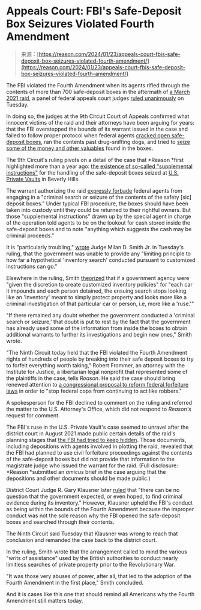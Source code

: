 <!--yml
category: 未分类
date: 2024-05-27 15:08:22
-->

# Appeals Court: FBI's Safe-Deposit Box Seizures Violated Fourth Amendment

> 来源：[https://reason.com/2024/01/23/appeals-court-fbis-safe-deposit-box-seizures-violated-fourth-amendment/](https://reason.com/2024/01/23/appeals-court-fbis-safe-deposit-box-seizures-violated-fourth-amendment/)

The FBI violated the Fourth Amendment when its agents rifled through the contents of more than 700 safe-deposit boxes in the aftermath of [a March 2021 raid](https://reason.com/2021/05/10/the-fbi-seized-heirlooms-coins-and-cash-from-hundreds-of-safe-deposit-boxes-in-beverly-hills-despite-knowing-some-belonged-to-honest-citizens/), a panel of federal appeals court judges [ruled unanimously](https://www.documentcloud.org/documents/24372830-uspv-9th-cir-opinion) on Tuesday.

In doing so, the judges at the 9th Circuit Court of Appeals confirmed what innocent victims of the raid and their attorneys have been arguing for years: that the FBI overstepped the bounds of its warrant issued in the case and failed to follow proper protocol when federal agents [cracked open safe-deposit boxes](https://reason.com/2021/05/26/see-the-fbi-dig-through-an-innocent-womans-safe-deposit-box/), ran the contents past drug-sniffing dogs, and tried to [seize some of the money and other valuables](https://reason.com/2021/05/28/the-fbi-took-their-safe-deposit-box-and-everything-inside-it-two-months-later-theyre-still-waiting-for-it-to-be-returned/) found in the boxes.

The 9th Circuit's ruling pivots on a detail of the case that *Reason *first highlighted more than a year ago: [the existence of so-called "supplemental instructions"](https://reason.com/2022/08/19/fbi-misled-judge-in-obtaining-warrant-to-seize-hundreds-of-safe-deposit-boxes/) for the handling of the safe-deposit boxes seized at [U.S. Private Vaults](https://reason.com/tag/us-private-vaults/) in Beverly Hills.

The warrant authorizing the raid [expressly forbade](https://www.documentcloud.org/documents/20700649-21-notice-of-motion-and-motion-for-return-of-property-pursuant-to-fed-r-crim-p-41g#document/p10) federal agents from engaging in a "criminal search or seizure of the contents of the safety [sic] deposit boxes." Under typical FBI procedure, the boxes should have been taken into custody until they could be returned to their rightful owners. But those "supplemental instructions" drawn up by the special agent in charge of the operation told agents to be on the lookout for cash stored inside the safe-deposit boxes and to note "anything which suggests the cash may be criminal proceeds."

It is "particularly troubling," [wrote](https://www.documentcloud.org/documents/24372830-uspv-9th-cir-opinion#document/p28) Judge Milan D. Smith Jr. in Tuesday's ruling, that the government was unable to provide any "limiting principle to how far a hypothetical 'inventory search' conducted pursuant to customized instructions can go."

Elsewhere in the ruling, Smith [theorized](https://www.documentcloud.org/documents/24372830-uspv-9th-cir-opinion#document/p26) that if a government agency were "given the discretion to create customized inventory policies" for "each car it impounds and each person detained, the ensuing search stops looking like an 'inventory' meant to simply protect property and looks more like a criminal investigation of that particular car or person, i.e, more like a 'ruse.'"

"If there remained any doubt whether the government conducted a 'criminal search or seizure,' that doubt is put to rest by the fact that the government has already used some of the information from inside the boxes to obtain additional warrants to further its investigations and begin new ones," Smith wrote.

"The Ninth Circuit today held that the FBI violated the Fourth Amendment rights of hundreds of people by breaking into their safe deposit boxes to try to forfeit everything worth taking," Robert Frommer, an attorney with the Institute for Justice, a libertarian legal nonprofit that represented some of the plaintiffs in the case, tells *Reason*. He said the case should bring renewed attention to [a congressional proposal to reform federal forfeiture laws](https://ij.org/press-release/bipartisan-bill-in-congress-would-dramatically-reform-civil-forfeiture-laws/) in order to "stop federal cops from continuing to act like robbers."

A spokesperson for the FBI declined to comment on the ruling and referred the matter to the U.S. Attorney's Office, which did not respond to *Reason's* request for comment.

The FBI's ruse in the U.S. Private Vault's case seemed to unravel after the district court in August 2021 made public certain details of the raid's planning stages that [the FBI had tried to keep hidden](https://reason.com/2022/07/26/what-is-the-fbi-hiding-about-its-raid-on-innocent-americans-safe-deposit-boxes/). Those documents, including depositions with agents involved in plotting the raid, revealed that the FBI had planned to use civil forfeiture proceedings against the contents of the safe-deposit boxes but did not provide that information to the magistrate judge who issued the warrant for the raid. (Full disclosure: *Reason *submitted an *amicus* brief in the case arguing that the depositions and other documents should be made public.)

District Court Judge R. Gary Klausner later [ruled](https://reason.com/2022/09/30/federal-judge-decides-safe-deposit-boxes-arent-safe-from-fbi/) that "there can be no question that the government expected, or even hoped, to find criminal evidence during its inventory." However, Klausner upheld the FBI's conduct as being within the bounds of the Fourth Amendment because the improper conduct was not the sole reason why the FBI opened the safe-deposit boxes and searched through their contents.

The Ninth Circuit said Tuesday that Klausner was wrong to reach that conclusion and remanded the case back to the district court.

In the ruling, Smith wrote that the arrangement called to mind the various "writs of assistance" used by the British authorities to conduct nearly limitless searches of private property prior to the Revolutionary War.

"It was those very abuses of power, after all, that led to the adoption of the Fourth Amendment in the first place," Smith concluded.

And it is cases like this one that should remind all Americans why the Fourth Amendment still matters today.